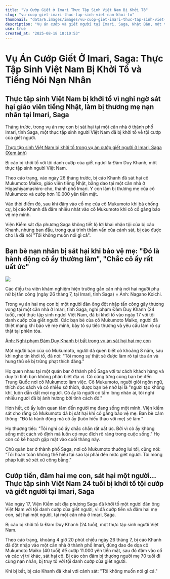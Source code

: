 ```yaml
---
title: "Vụ Cướp Giết ở Imari Thực Tập Sinh Việt Nam Bị Khởi Tố"
slug: "vu-cuop-giet-imari-thuc-tap-sinh-viet-nam-khoi-to"
thumbnail: "data/6.images/images/vu-cuop-giet-imari-thuc-tap-sinh-viet-nam-khoi-to.webp"
description: "Vụ án cướp và giết người tại Imari, Saga, Nhật Bản, một thực tập sinh người Việt Nam đã bị khởi tố. Nạn nhân là giáo viên tiếng Nhật bị sát hại khi bảo vệ mẹ, gây ra sự tiếc thương lớn từ bạn bè."
use: true
created_at: "2025-08-18 18:10:53"
---
```


# Vụ Án Cướp Giết Ở Imari, Saga: Thực Tập Sinh Việt Nam Bị Khởi Tố và Tiếng Nói Nạn Nhân

## Thực tập sinh Việt Nam bị khởi tố vì nghi ngờ sát hại giáo viên tiếng Nhật, làm bị thương mẹ nạn nhân tại Imari, Saga

Tháng trước, trong vụ án mẹ con bị sát hại tại một căn nhà ở thành phố Imari, tỉnh Saga, một thực tập sinh người Việt Nam đã bị khởi tố về tội cướp của giết người.

[Thực tập sinh Việt Nam bị khởi tố trong vụ án cướp giết người ở Imari, Saga (Xem ảnh)](https://newsdig.tbs.co.jp/articles/gallery/2112931?utm_source=news.yahoo.co.jp&utm_medium=referral&utm_campaign=partnerLink&ex_position=photo&ex_id=2112931&image=2)

Bị cáo bị khởi tố với tội danh cướp của giết người là Đàm Duy Khanh, một thực tập sinh người Việt Nam.

Theo cáo trạng, vào ngày 26 tháng trước, bị cáo Khanh đã sát hại cô Mukumoto Maiko, giáo viên tiếng Nhật, bằng dao tại một căn nhà ở Higashiyamashiro-cho, thành phố Imari. Y còn làm bị thương mẹ của cô Mukumoto và cướp hơn 10.000 yên tiền mặt.

Vào thời điểm đó, sau khi đâm vào cổ mẹ của cô Mukumoto khi bà chống cự, bị cáo Khanh đã đâm nhiều nhát vào cô Mukumoto khi cô cố gắng bảo vệ mẹ mình.

Viện Kiểm sát địa phương Saga không tiết lộ lời khai nhận tội của bị cáo Khanh, nhưng ban đầu, trong quá trình thẩm vấn của cảnh sát, bị cáo được cho là đã nói "Tôi không muốn nói gì cả".

## Bạn bè nạn nhân bị sát hại khi bảo vệ mẹ: "Đó là hành động cô ấy thường làm", "Chắc cô ấy rất uất ức"

![](/images/20250817-00050143-yom-000-6-view.webp)

Các điều tra viên khám nghiệm hiện trường gần căn nhà nơi hai người phụ nữ bị tấn công (ngày 26 tháng 7, tại Imari, tỉnh Saga) = Ảnh: Nagano Koichi.

Trong vụ án hai mẹ con bị một người đàn ông đột nhập tấn công gây thương vong tại một căn nhà ở Imari, tỉnh Saga, nghi phạm Đàm Duy Khanh (24 tuổi), một thực tập sinh người Việt Nam, đã bị khởi tố vào ngày 17 với tội danh cướp của giết người. Các bạn bè của cô Mukumoto Maiko, người đã thiệt mạng khi bảo vệ mẹ mình, bày tỏ sự tiếc thương và yêu cầu làm rõ sự thật tại phiên tòa.

[Ảnh: Nghi phạm Đàm Duy Khanh bị bắt trong vụ án sát hại hai mẹ con](https://www.yomiuri.co.jp/pluralphoto/20250728-OYT1I50105/?from=yhd)

Một người bạn của cô Mukumoto, người đã quen biết cô khoảng 8 năm, sau khi nghe tin khởi tố, đã nói: "Tôi mong sự thật sẽ được làm rõ tại tòa án và hung thủ sẽ bị trừng phạt thích đáng."

Họ quen nhau tại một quán bar ở thành phố Saga với tư cách khách hàng và duy trì tình bạn không phân biệt địa vị. Cô cũng từng cùng bạn bè đến Trung Quốc nơi cô Mukumoto làm việc. Cô Mukumoto, người giỏi ngôn ngữ, thích đọc sách và có nhiều sở thích, được bạn bè nhớ lại là "người tạo không khí, luôn dẫn dắt mọi người. Cô ấy là người có tấm lòng nhân ái, tôi nghĩ nhiều người đã bị ảnh hưởng bởi tính cách đó."

Hơn hết, cô ấy luôn quan tâm đến người mẹ đang sống một mình. Viện kiểm sát cho rằng cô Mukumoto đã bị sát hại khi cố gắng bảo vệ mẹ. Bạn bè cảm thông: "Đó là hành động mà cô ấy (luôn hiếu thảo với mẹ) sẽ làm."

Họ thương tiếc: "Tôi nghĩ cô ấy chắc chắn rất uất ức. Bởi vì cô ấy không sống một cách vô định mà luôn có mục đích rõ ràng trong cuộc sống." Họ còn có kế hoạch gặp mặt vào cuối tháng này.

Chủ quán bar ở thành phố Saga, nơi cô Mukumoto thường lui tới, cũng nói: "Tôi hoàn toàn không thể hiểu tại sao lại phải đến mức giết người. Tôi mong pháp luật sẽ xét xử công bằng."

## Cướp tiền, đâm hai mẹ con, sát hại một người... Thực tập sinh Việt Nam 24 tuổi bị khởi tố tội cướp và giết người tại Imari, Saga

Vào ngày 17, Viện Kiểm sát địa phương Saga đã khởi tố một người đàn ông Việt Nam với tội danh cướp của giết người, vì đã cướp tiền và đâm hai mẹ con, sát hại một người, tại một căn nhà ở Imari, Saga.

Bị cáo bị khởi tố là Đàm Duy Khanh (24 tuổi), một thực tập sinh người Việt Nam.

Theo cáo trạng, khoảng 4 giờ 20 phút chiều ngày 26 tháng 7, bị cáo Khanh đã đột nhập vào một căn nhà ở thành phố Imari, dùng dao đe dọa cô Mukumoto Maiko (40 tuổi) để cướp 11.000 yên tiền mặt, sau đó đâm vào cổ và các vị trí khác, sát hại cô. Bị cáo còn đâm bị thương người mẹ 70 tuổi đi cùng nạn nhân, bị truy tố với tội danh cướp của giết người.

Khi bị bắt, bị cáo Khanh đã khai với cảnh sát: "Tôi không muốn nói gì cả."